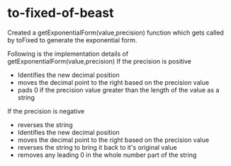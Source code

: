 # to-fixed-of-beast
Created a getExponentialForm(value,precision) function which gets called by toFixed to generate the exponential form.

Following is the implementation details of getExponentialForm(value,precision)
If the precision is positive 
  - Identifies the new decimal position 
  - moves the decimal point to the right based on the precision value
  - pads 0 if the precision value greater than the length of the value as a string

If the precision is negative
  - reverses the string
  - Identifies the new decimal position 
  - moves the decimal point to the right based on the precision value
  - reverses the string to bring it back to it's original value
  - removes any leading 0 in the whole number part of the string 


